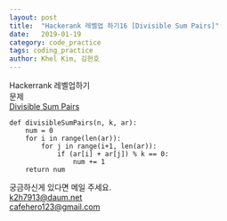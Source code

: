 ```yaml
---
layout: post
title:  "Hackerank 레벨업 하기16 [Divisible Sum Pairs]"
date:   2019-01-19
category: code_practice
tags: coding_practice
author: Khel Kim, 김현호
---
```


Hackerrank 레벨업하기  
문제  
[Divisible Sum Pairs](https://www.hackerrank.com/challenges/divisible-sum-pairs/problem)

~~~
def divisibleSumPairs(n, k, ar):
    num = 0
    for i in range(len(ar)):
        for j in range(i+1, len(ar)):
            if (ar[i] + ar[j]) % k == 0:
                num += 1
    return num
~~~

궁금하신게 있다면 메일 주세요.  
k2h7913@daum.net  
cafehero123@gmail.com
